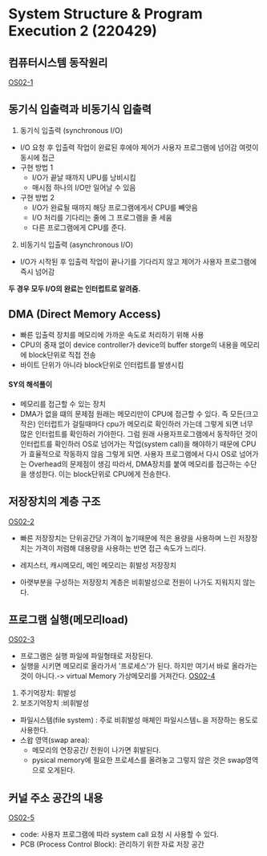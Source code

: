 # System Structure & Program Execution 2 (220429)

## 컴퓨터시스템 동작원리

[OS02-1](./image/OS02-1.png)

## 동기식 입출력과 비동기식 입출력

1. 동기식 입출력 (synchronous I/O)

- I/O 요청 후 입출력 작업이 완료된 후에야 제어가 사용자 프로그램에 넘어감
  여럿이 동시에 접근
- 구현 방법 1
  - I/O가 끝날 때까지 UPU를 낭비시킴
  - 매시점 하나의 I/O만 일어날 수 있음
- 구현 방법 2
  - I/O가 완료될 때까지 해당 프로그램에게서 CPU를 빼앗음
  - I/O 처리를 기다리는 줄에 그 프로그램을 줄 세움
  - 다른 프로그램에게 CPU를 준다.

2. 비동기식 입출력 (asynchronous I/O)

- I/O가 시작된 후 입출력 작업이 끝나기를 기다리지 않고 제어가 사용자 프로그램에 즉시 넘어감

**두 경우 모두 I/O의 완료는 인터럽트로 알려줌.**

## DMA (Direct Memory Access)

- 빠른 입출력 장치를 메모리에 가까운 속도로 처리하기 위해 사용
- CPU의 중재 없이 device controller가 device의 buffer storge의 내용을 메모리에 block단위로 직접 전송
- 바이트 단위가 아니라 block단위로 인터럽트를 발생시킴

#### SY의 해석풀이

- 메모리를 접근할 수 있는 장치
- DMA가 없을 떄의 문제점
  원래는 메모리만이 CPU에 접근할 수 있다. 즉 모든(크고 작은) 인터럽트가 걸릴때마다 cpu가 메모리로 확인하러 가는데 그렇게 되면 너무 많은 인터럽트를 확인하러 가야한다.
  그럼 원래 사용자프로그램에서 동작하던 것이 인터럽트를 확인하러 OS로 넘어가는 작업(system call)을 해야하기 때문에 CPU가 효율적으로 작동하지 않음
  그렇게 되면. 사용자 프로그램에서 다시 OS로 넘어가는 Overhead의 문제점이 생김
  따라서, DMA장치를 붙여 메모리를 접근하는 수단을 생성한다. 이는 block단위로 CPU에게 전송한다.

## 저장장치의 계층 구조

[OS02-2](./image/OS02-2.png)

- 빠른 저장장치는 단위공간당 가격이 높기때문에 적은 용량을 사용하며 느린 저장장치는 가격이 저렴해 대용량을 사용하는 반면 접근 속도가 느리다.

- 레지스터, 캐시메모리, 메인 메모리는 휘발성 저장장치

- 아랫부분을 구성하는 저장장치 계층은 비휘발성으로 전원이 나가도 지워지지 않는다.

## 프로그램 실행(메모리load)

[OS02-3](./image/OS02-3.png)

- 프로그램은 실행 파일에 파일형태로 저장된다.
- 실행을 시키면 메모리로 올라가서 '프로세스'가 된다. 하지만 여기서 바로 올라가는 것이 아니다.-> virtual Memory 가상메모리를 거져간다.
  [OS02-4](./image/OS02-4.png)

1. 주기억장치: 휘발성
2. 보조기억장치 :비휘발성

- 파일시스템(file system) : 주로 비휘발성 매체인 파일시스템ㄴ을 저장하는 용도로 사용한다.
- 스왑 영역(swap area):
  - 메모리의 연장공간/ 전원이 나가면 휘발된다.
  - pysical memory에 필요한 프로세스를 올려놓고 그렇지 않은 것은 swap영역으로 오게된다.

## 커널 주소 공간의 내용

[OS02-5](./image/OS02-5.png)

- code: 사용자 프로그램에 따라 system call 요청 시 사용할 수 있다.
- PCB (Process Control Block): 관리하기 위한 자료 저장 공간
